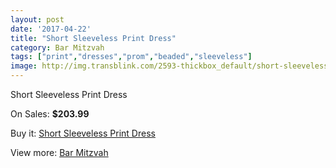 ```yaml
---
layout: post
date: '2017-04-22'
title: "Short Sleeveless Print Dress"
category: Bar Mitzvah
tags: ["print","dresses","prom","beaded","sleeveless"]
image: http://img.transblink.com/2593-thickbox_default/short-sleeveless-print-dress.jpg
---
```

Short Sleeveless Print Dress

On Sales: **$203.99**
<a href="https://www.transblink.com/en/bar-mitzvah/833-short-sleeveless-print-dress.html"><amp-img layout="responsive" width="600" height="600" src="//img.transblink.com/2593-thickbox_default/short-sleeveless-print-dress.jpg" alt="Short Sleeveless Print Dress 0" /></a>
<a href="https://www.transblink.com/en/bar-mitzvah/833-short-sleeveless-print-dress.html"><amp-img layout="responsive" width="600" height="600" src="//img.transblink.com/2596-thickbox_default/short-sleeveless-print-dress.jpg" alt="Short Sleeveless Print Dress 1" /></a>
<a href="https://www.transblink.com/en/bar-mitzvah/833-short-sleeveless-print-dress.html"><amp-img layout="responsive" width="600" height="600" src="//img.transblink.com/2595-thickbox_default/short-sleeveless-print-dress.jpg" alt="Short Sleeveless Print Dress 2" /></a>
<a href="https://www.transblink.com/en/bar-mitzvah/833-short-sleeveless-print-dress.html"><amp-img layout="responsive" width="600" height="600" src="//img.transblink.com/2594-thickbox_default/short-sleeveless-print-dress.jpg" alt="Short Sleeveless Print Dress 3" /></a>

Buy it: [Short Sleeveless Print Dress](https://www.transblink.com/en/bar-mitzvah/833-short-sleeveless-print-dress.html "Short Sleeveless Print Dress")

View more: [Bar Mitzvah](https://www.transblink.com/en/2-bar-mitzvah "Bar Mitzvah")